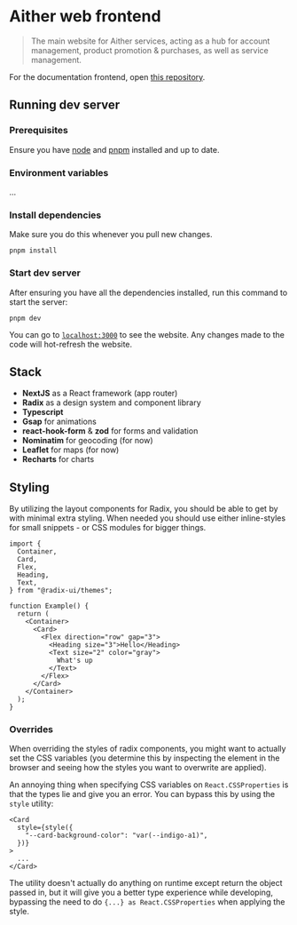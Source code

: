 # Aither web frontend

> The main website for Aither services, acting as a hub for account management, product promotion & purchases, as well as service management.

For the documentation frontend, open [this repository](https://github.com/Aither-NO/aither-docs).

## Running dev server

### Prerequisites

Ensure you have [node](https://nodejs.org/en) and [pnpm](https://pnpm.io/) installed and up to date.

### Environment variables

...

### Install dependencies

Make sure you do this whenever you pull new changes.

```shell
pnpm install
```

### Start dev server

After ensuring you have all the dependencies installed, run this command to start the server:

```
pnpm dev
```

You can go to [`localhost:3000`](http://localhost:3000) to see the website. Any changes made to the code will hot-refresh the website.

## Stack

- **NextJS** as a React framework (app router)
- **Radix** as a design system and component library
- **Typescript**
- **Gsap** for animations
- **react-hook-form** & **zod** for forms and validation
- **Nominatim** for geocoding (for now)
- **Leaflet** for maps (for now)
- **Recharts** for charts

## Styling

By utilizing the layout components for Radix, you should be able to get by with minimal extra styling. When needed you should use either inline-styles for small snippets - or CSS modules for bigger things.

```tsx
import {
  Container,
  Card,
  Flex,
  Heading,
  Text,
} from "@radix-ui/themes";

function Example() {
  return (
    <Container>
      <Card>
        <Flex direction="row" gap="3">
          <Heading size="3">Hello</Heading>
          <Text size="2" color="gray">
            What's up
          </Text>
        </Flex>
      </Card>
    </Container>
  );
}
```

### Overrides

When overriding the styles of radix components, you might want to actually set the CSS variables (you determine this by inspecting the element in the browser and seeing how the styles you want to overwrite are applied).

An annoying thing when specifying CSS variables on `React.CSSProperties` is that the types lie and give you an error. You can bypass this by using the `style` utility:

```tsx
<Card
  style={style({
    "--card-background-color": "var(--indigo-a1)",
  })}
>
  ...
</Card>
```

The utility doesn't actually do anything on runtime except return the object passed in, but it will give you a better type experience while developing, bypassing the need to do `{...} as React.CSSProperties` when applying the style.
